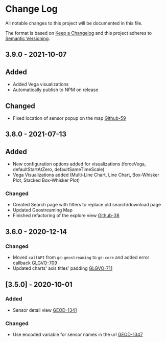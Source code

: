 # Change Log
All notable changes to this project will be documented in this file.

The format is based on [Keep a Changelog](http://keepachangelog.com/) 
and this project adheres to [Semantic Versioning](http://semver.org/).

## 3.9.0 - 2021-10-07

## Added
- Added Vega visualizations
- Automatically publish to NPM on release

## Changed
- Fixed location of sensor popup on the map
  [Github-59](https://github.com/geostreams/geodashboard/issues/59)

## 3.8.0 - 2021-07-13
## Added
- New configuration options added for visualizations (forceVega, defaultStartAtZero, defaultSameTimeScale)
- Vega Visualizations added (Multi-Line Chart, Line Chart, Box-Whisker Plot, Stacked Box-Whisker Plot)

### Changed
- Created Search page with filters to replace old search/download page
- Updated Geostreaming Map
- Finished refactoring of the explore view
  [Github-38](https://github.com/geostreams/geodashboard/issues/38)

## 3.6.0 - 2020-12-14

### Changed
- Moved `callAPI` from `gd-geostreaming` to `gd-core` and added error callback
  [GLGVO-709](https://opensource.ncsa.illinois.edu/jira/browse/GLGVO-709)
- Updated charts' axis titles' padding
  [GLGVO-711](https://opensource.ncsa.illinois.edu/jira/browse/GLGVO-711)

## [3.5.0] - 2020-10-01

### Added
- Sensor detail view
  [GEOD-1341](https://opensource.ncsa.illinois.edu/jira/browse/GEOD-1341)

### Changed
- Use encoded variable for sensor names in the url
  [GEOD-1347](https://opensource.ncsa.illinois.edu/jira/browse/GEOD-1347)
